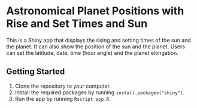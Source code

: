 # Astronomical Planet Positions with Rise and Set Times and Sun

This is a Shiny app that displays the rising and setting times of the sun and the planet. It can also show the position of the sun and the planet. Users can set the latitude, date, time (hour angle) and the planet elongation.

## Getting Started

1. Clone the repository to your computer.
2. Install the required packages by running `install.packages("shiny")`.
3. Run the app by running `Rscript app.R`.